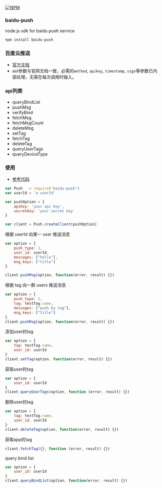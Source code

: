 [![NPM](https://nodei.co/npm/baidu-push.png?downloads=true)](https://nodei.co/npm/baidu-push/)

### baidu-push

node.js sdk for baidu push service

```bash
npm install baidu-push
```

### 百度云推送
* [官方文档](http://developer.baidu.com/wiki/index.php?title=docs/cplat/push/api/list)
* aoi参数与官网文档一致，必需的`method`, `apikey`, `timestamp`, `sign`等参数已内部处理，无需在每次调用时输入。

### api列表
* queryBindList
* pushMsg
* verifyBind
* fetchMsg
* fetchMsgCount
* deleteMsg
* setTag
* fetchTag
* deleteTag
* queryUserTags
* queryDeviceType

### 使用
* [参考代码](test/index.js)

```js
var Push   = require('baidu-push')
var userId = 'a userId'

var pushOption = {
	apiKey: 'your api key',
	secretKey: 'your secret key'
}

var client = Push.createClient(pushOption)
```

根据 userId 向某一 user 推送消息
```js
var option = {
	push_type: 1,
	user_id: userId,
	messages: ["hello"],
	msg_keys: ["title"]
}

client.pushMsg(option, function(error, result) {})
```

根据 tag 向一群 users 推送消息
```js
var option = {
	push_type: 2,
	tag: testTag.name,
	messages: ["push by tag"],
	msg_keys: ["title"]
}
client.pushMsg(option, function(error, result) {})
```

添加user的tag
```js
var option = {
	tag: testTag.name,
	user_id: userId
}
client.setTag(option, function(error, result) {})
```

获取user的tag
```js
var option = {
	user_id: userId
}
client.queryUserTags(option, function (error, result) {})
```

删除user的tag
```js
var option = {
	tag: testTag.name,
	user_id: userId
}
client.deleteTag(option, function(error, result) {})
```

获取app的tag
```js
client.fetchTag({}, function (error, result) {})
```

query bind list
```js
var option = {
	user_id: userId
}
client.queryBindList(option, function(error, result) {})
```

